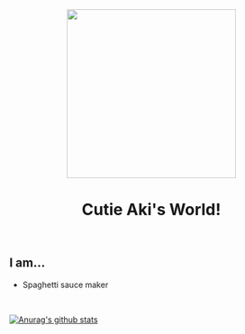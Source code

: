 <div align="center">
  <img src="https://avatars1.githubusercontent.com/u/71239005?s=400&u=600b903c62e81862d44eac20a9a13fd3f6e5d11e&v=4" width="300"/>
  <h1>
    Cutie Aki's World!
  </h1>
</div>

<br />

## I am...
* Spaghetti sauce maker

<br />

[![Anurag's github stats](https://github-readme-stats.vercel.app/api?username=AkiaCode&count_private=true&show_icons=true&hide_border=true&bg_color=00000000&title_color=D65476&icon_color=D65476&text_color=BA5A6F)](https://github.com/AkiaCode)

